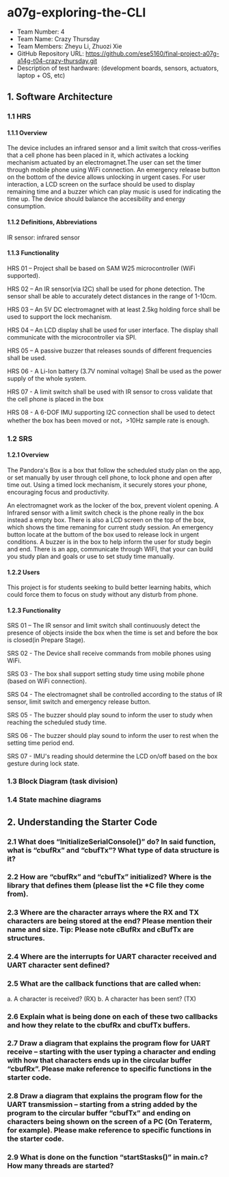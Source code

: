 # a07g-exploring-the-CLI

* Team Number: 4
* Team Name: Crazy Thursday
* Team Members: Zheyu Li, Zhuozi Xie
* GitHub Repository URL: https://github.com/ese5160/final-project-a07g-a14g-t04-crazy-thursday.git
* Description of test hardware: (development boards, sensors, actuators, laptop + OS, etc)

## 1. Software Architecture

### 1.1 HRS

#### 1.1.1 Overview

The device includes an infrared sensor and a limit switch that cross-verifies that a cell phone has been placed in it, which activates a locking mechanism actuated by an electromagnet.The user can set the timer through mobile phone using WiFi connection. An emergency release button on the bottom of the device allows unlocking in urgent cases. For user interaction, a LCD screen on the surface should be used to display remaining time and a buzzer which can play music is used for indicating the time up. The device should balance the accesibility and energy consumption.

#### 1.1.2 Definitions, Abbreviations

IR sensor: infrared sensor

#### 1.1.3 Functionality

HRS 01 – Project shall be based on SAM W25 microcontroller (WiFi supported).

HRS 02 – An IR sensor(via I2C) shall be used for phone detection. The sensor shall be able to accurately detect distances in the range of 1-10cm.

HRS 03 – An 5V DC electromagnet with at least 2.5kg holding force shall be used to support the lock mechanism.

HRS 04 – An LCD display shall be used for user interface. The display shall communicate with the microcontroller via SPI.

HRS 05 – A passive buzzer that releases sounds of different frequencies shall be used.

HRS 06 - A Li-Ion battery (3.7V nominal voltage) Shall be used as the power supply of the whole system.

HRS 07 - A limit switch shall be used with IR sensor to cross validate that the cell phone is placed in the box

HRS 08 - A 6-DOF IMU supporting I2C connection shall be used to detect whether the box has been moved or not，>10Hz sample rate is enough.

### 1.2 SRS

#### 1.2.1 Overview

The Pandora's Box is a box that follow the scheduled study plan on the app, or set manually by user through cell phone, to lock phone and open after time out. Using a timed lock mechanism, it securely stores your phone, encouraging focus and productivity.

An electromagnet work as the locker of the box, prevent violent opening. A Infrared sensor with a limit switch check is the phone really in the box instead a empty box. There is also a LCD screen on the top of the box, which shows the time remaning for current study session.  An emergency button locate at the buttom of the box used to release lock in urgent conditions. A buzzer is in the box to help inform the user for study begin and end. There is an app, communicate through WIFI, that your can build you study plan and goals or use to set study time manually.

#### 1.2.2 Users

This project is for students seeking to build better learning habits, which could force them to focus on study without any disturb from phone.

#### 1.2.3 Functionality

SRS 01 – The IR sensor and limit switch shall continuously detect the presence of objects inside the box when the time is set and before the box is closed(in Prepare Stage).

SRS 02 - The Device shall receive commands from mobile phones using WiFi.

SRS 03 - The box shall support setting study time using mobile phone (based on WiFi connection).

SRS 04 - The electromagnet shall be controlled according to the status of IR sensor, limit switch and emergency release button.

SRS 05 - The buzzer should play sound to inform the user to study when reaching the scheduled study time.

SRS 06 - The buzzer should play sound to inform the user to rest when the setting time period end.

SRS 07 - IMU's reading should determine the LCD on/off based on the box gesture during lock state.

### 1.3 Block Diagram (task division)

### 1.4 State machine diagrams

## 2. Understanding the Starter Code

### 2.1 What does “InitializeSerialConsole()” do? In said function, what is “cbufRx” and “cbufTx”? What type of data structure is it?

### 2.2 How are “cbufRx” and “cbufTx” initialized? Where is the library that defines them (please list the *C file they come from).

### 2.3 Where are the character arrays where the RX and TX characters are being stored at the end? Please mention their name and size. Tip: Please note cBufRx and cBufTx are structures.

### 2.4 Where are the interrupts for UART character received and UART character sent defined?

### 2.5 What are the callback functions that are called when:

a. A character is received? (RX)
b. A character has been sent? (TX)

### 2.6 Explain what is being done on each of these two callbacks and how they relate to the cbufRx and cbufTx buffers.

### 2.7 Draw a diagram that explains the program flow for UART receive – starting with the user typing a character and ending with how that characters ends up in the circular buffer “cbufRx”. Please make reference to specific functions in the starter code.

### 2.8 Draw a diagram that explains the program flow for the UART transmission – starting from a string added by the program to the circular buffer “cbufTx” and ending on characters being shown on the screen of a PC (On Teraterm, for example). Please make reference to specific functions in the starter code.

### 2.9 What is done on the function “startStasks()” in main.c? How many threads are started?

